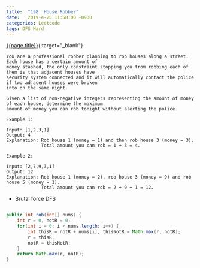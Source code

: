 ```yaml
---
title:  "198. House Robber"
date:   2019-4-25 11:58:00 +0930
categories: Leetcode
tags: DFS Hard
---
```


[{{page.title}}](https://leetcode.com/problems/house-robber/){:target="_blank"}

    You are a professional robber planning to rob houses along a street. Each house has a certain amount of
    money stashed, the only constraint stopping you from robbing each of them is that adjacent houses have
    security system connected and it will automatically contact the police if two adjacent houses were broken
    into on the same night.

    Given a list of non-negative integers representing the amount of money of each house, determine the maximum
    amount of money you can rob tonight without alerting the police.

    Example 1:

    Input: [1,2,3,1]
    Output: 4
    Explanation: Rob house 1 (money = 1) and then rob house 3 (money = 3).
                 Total amount you can rob = 1 + 3 = 4.

    Example 2:

    Input: [2,7,9,3,1]
    Output: 12
    Explanation: Rob house 1 (money = 2), rob house 3 (money = 9) and rob house 5 (money = 1).
                 Total amount you can rob = 2 + 9 + 1 = 12.


* Brutal force DFS

```java

public int rob(int[] nums) {
    int r = 0, notR = 0;
    for(int i = 0; i < nums.length; i++) {
        int thisR = notR + nums[i], thisNotR = Math.max(r, notR);
        r = thisR;
        notR = thisNotR;
    }
    return Math.max(r, notR);
}
```
